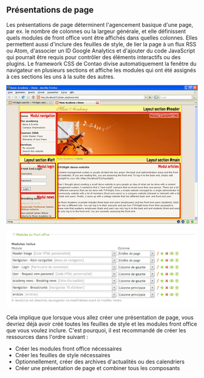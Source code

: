 ## Présentations de page

Les présentations de page déterminent l'agencement basique d'une page, par ex. 
le nombre de colonnes ou la largeur générale, et elle définissent quels modules 
de front office vont être affichés dans quelles colonnes. Elles permettent aussi 
d'inclure des feuilles de style, de lier la page à un flux RSS ou Atom, 
d'associer un ID Google Analytics et d'ajouter du code JavaScript qui pourrait 
être requis pour contrôler des éléments interactifs ou des plugins. Le framework 
CSS de Contao divise automatiquement la fenêtre du navigateur en plusieurs 
sections et affiche les modules qui ont été assignés à ces sections les uns à 
la suite des autres.

![](images/front-end-structure.jpg?raw=true)

![](images/modules-front-office.jpg?raw=true)

Cela implique que lorsque vous allez créer une présentation de page, vous devriez 
déjà avoir créé toutes les feuilles de style et les modules front office que vous 
voulez inclure. C'est pourquoi, il est recommandé de créer les ressources dans 
l'ordre suivant :

* Créer les modules front office nécessaires
* Créer les feuilles de style nécessaires
* Optionnellement, créer des archives d'actualités ou des calendriers
* Créer une présentation de page et combiner tous les composants
